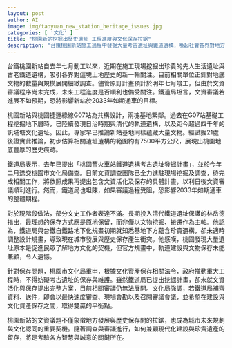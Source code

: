 ```yaml
---
layout: post
author: AI
image: img/taoyuan_new_station_heritage_issues.jpg
categories: [ '文化' ]
title: "桃園新站挖掘出歷史遺址 工程進度與文化保存拉鋸"
description: "台鐵桃園新站施工過程中發掘大量考古遺址與鐵道遺構，喚起社會各界對地方歷史的關注。然而，文資審議程序進展緩慢，讓新站2033年如期通車存在變數，也凸顯了現代化建設與歷史保存間的矛盾與抉擇。鐵道局、文化局及文史團體如何協調，成為城市發展與文化認同的重要分水嶺。"
---
```

台鐵桃園新站自去年七月動工以來，近期在施工現場挖掘出珍貴的先人生活遺址與古老鐵道遺構，吸引各界對這塊土地歷史的新一輪關注。目前相關單位正針對地底文物的數量與規模展開細緻調查。儘管原訂計畫預計於明年七月竣工，但由於文資審議程序尚未完成，未來工程進度是否順利也備受關注。鐵道局坦言，文資審議若進展不如預期，恐將影響新站於2033年如期通車的目標。

桃園新站與桃園捷運綠線G07站為共構設計，兩塊基地緊鄰。過去在G07站基礎工程挖掘地下層時，已陸續發現日治時期與清代的軌道遺構，以及距今超過四千年的訊埔塘文化遺址。因此，專家早已推論新站基地同樣蘊藏大量文物。經試掘21處後證實此推論，初步估算相關遺址遺構的範圍約有7500平方公尺，展現出桃園地底豐厚的歷史痕跡。

鐵道局表示，去年已提出「桃園舊火車站鐵道遺構考古遺址發掘計畫」，並於今年二月送交桃園市文化局備查。目前文資調查團隊已全力進駐現場挖掘及調查，待完成相關工作，將依照成果再提出包含文資活化及保存的具體計畫，以利日後文資審議順利進行。然而，鐵道局也坦陳，如果審議過程受阻，恐影響2033年如期通車的整體期程。

對於現階段做法，部分文史工作者表達不滿。長期投入清代鐵道遺址保護的林岳德指出，最理想的保存方式應是原地保留，而非僅以文物挖掘、搬遷作為主軸。他認為，鐵道局與台鐵自鐵路地下化規畫初期就知悉基地下方蘊含珍貴遺構，卻未適時調整設計規畫，導致現在城市發展與歷史保存產生衝突。他感嘆，桃園發現大量遺址原本是促進民眾了解地方文化的契機，但官方規畫中，軌道建設與文物保存未能兼顧，令人遺憾。

針對保存問題，桃園市文化局重申，根據文化資產保存相關法令，政府推動重大工程時，不得妨礙考古遺址的保存與維護。雖然鐵道局已提出挖掘計畫，卻未就文資活化與保存提出完整方案，目前相關審議仍無法展開。文化局強調，若鐵道局補齊資料、送件，即會以最快速度審查、現場會勘以及召開審議會議，並希望在建設與文化資產保存之間，取得雙贏的平衡點。

桃園新站的文資議題不僅象徵地方發展與歷史保存間的拉鋸，也成為城市未來規劃與文化認同的重要契機。隨著調查與審議進行，如何兼顧現代化建設與珍貴遺產的留存，將是考驗各方智慧與誠意的關鍵所在。